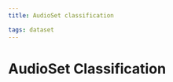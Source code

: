 ```yaml
---
title: AudioSet classification

tags: dataset 
---
```


# AudioSet Classification




















